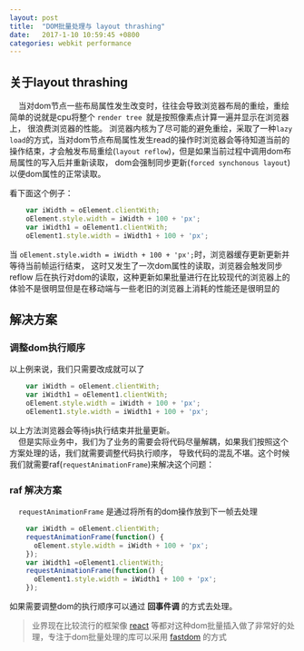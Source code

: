 ```yaml
---
layout: post
title:  "DOM批量处理与 layout thrashing"
date:   2017-1-10 10:59:45 +0800
categories: webkit performance
---
```


## 关于layout thrashing
&nbsp;&nbsp;&nbsp;&nbsp;当对dom节点一些布局属性发生改变时，往往会导致浏览器布局的重绘，重绘简单的说就是cpu将整个 `render tree `就是按照像素点计算一遍并显示在浏览器上， 很浪费浏览器的性能。 浏览器内核为了尽可能的避免重绘，采取了一种`lazy load`的方式，当对dom节点布局属性发生read的操作时浏览器会等待知道当前的操作结束，才会触发布局重绘(`layout reflow`)，但是如果当前过程中调用dom布局属性的写入后并重新读取， dom会强制同步更新(`forced synchonous layout`)以便dom属性的正常读取。


看下面这个例子：

```js  
    var iWidth = oElement.clientWith;
    oElement.style.width = iWidth + 100 + 'px';
    var iWidth1 = oElement1.clientWith;
    oElement1.style.width = iWidth1 + 100 + 'px';
```   
当 `oElement.style.width = iWidth + 100 + 'px';`时，浏览器缓存更新更新并等待当前帧运行结束， 这时又发生了一次dom属性的读取，浏览器会触发同步reflow 后在执行对dom的读取，这种更新如果批量进行在比较现代的浏览器上的体验不是很明显但是在移动端与一些老旧的浏览器上消耗的性能还是很明显的
 
## 解决方案

### 调整dom执行顺序
以上例来说，我们只需要改成就可以了

```js   
    var iWidth = oElement.clientWith;
    var iWidth1 = oElement1.clientWith;
    oElement.style.width = iWidth + 100 + 'px';
    oElement1.style.width = iWidth1 + 100 + 'px';
```   
以上方法浏览器会等待js执行结束并批量更新。  
&nbsp;&nbsp;&nbsp;&nbsp;但是实际业务中，我们为了业务的需要会将代码尽量解耦，如果我们按照这个方案处理的话，我们就需要调整代码执行顺序， 导致代码的混乱不堪。这个时候我们就需要raf(`requestAnimationFrame`)来解决这个问题：

### raf 解决方案
&nbsp;&nbsp;&nbsp;&nbsp;`requestAnimationFrame` 是通过将所有的dom操作放到下一帧去处理  

```js
    var iWidth = oElement.clientWith;
    requestAnimationFrame(function() {
      oElement.style.width = iWidth + 100 + 'px';
    });
    var iWidth1 =oElement1.clientWith;
    requestAnimationFrame(function() {
      oElement1.style.width = iWidth1 + 100 + 'px';
    });
```    
如果需要调整dom的执行顺序可以通过 **回事件调** 的方式去处理。

> 业界现在比较流行的框架像 [react](https://facebook.github.io/react/) 等都对这种dom批量插入做了非常好的处理，专注于dom批量处理的库可以采用 [fastdom](https://github.com/wilsonpage/fastdom) 的方式


